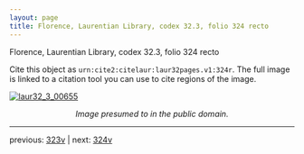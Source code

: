 ```yaml
---
layout: page
title: Florence, Laurentian Library, codex 32.3, folio 324 recto
---
```


Florence, Laurentian Library, codex 32.3, folio 324 recto

Cite this object as `urn:cite2:citelaur:laur32pages.v1:324r`.  The full image is linked to a citation tool you can use to cite regions of the image.

[![laur32_3_00655](http://www.homermultitext.org/iipsrv?IIIF=/project/homer/pyramidal/deepzoom/citelaur/laur32imgs/v1/laur32_3_00655.tif/full/800,/0/default.jpg)](http://www.homermultitext.org/ict2/?urn=urn:cite2:citelaur:laur32imgs.v1:laur32_3_00655) 

<p style="text-align: center; font-style: italic;">Image presumed to in the public domain.</p>

---

previous: [323v](../323v/) | next: [324v](../324v/)